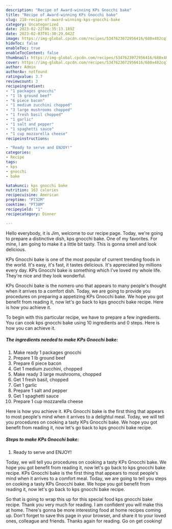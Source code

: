 ```yaml
---
description: "Recipe of Award-winning KPs Gnocchi bake"
title: "Recipe of Award-winning KPs Gnocchi bake"
slug: 218-recipe-of-award-winning-kps-gnocchi-bake
category: Uncategorized
date: 2023-02-22T06:35:13.189Z
date: 2023-02-03T01:30:29.042Z
image: https://img-global.cpcdn.com/recipes/5347623072956416/680x482cq70/kps-gnocchi-bake-recipe-main-photo.jpg
hideToc: false
enableToc: true
enableTocContent: false
thumbnail: https://img-global.cpcdn.com/recipes/5347623072956416/680x482cq70/kps-gnocchi-bake-recipe-main-photo.jpg
cover: https://img-global.cpcdn.com/recipes/5347623072956416/680x482cq70/kps-gnocchi-bake-recipe-main-photo.jpg
author: Admin
authorAv: notfound
ratingvalue: 3.7
reviewcount: 3
recipeingredient:
- "1 packages gnocchi"
- "1 lb ground beef"
- "6 piece bacon"
- "1 medium zucchini chopped"
- "3 large mushrooms chopped"
- "1 fresh basil chopped"
- "1 garlic"
- "1 salt and pepper"
- "1 spaghetti sauce"
- "1 cup mozzarella cheese"
recipeinstructions:

- "Ready to serve and ENJOY!"
categories:
- Recipe
tags:
- kps
- gnocchi
- bake

katakunci: kps gnocchi bake 
nutrition: 163 calories
recipecuisine: American
preptime: "PT32M"
cooktime: "PT38M"
recipeyield: "1"
recipecategory: Dinner

---
```



Hello everybody, it is Jim, welcome to our recipe page. Today, we're going to prepare a distinctive dish, kps gnocchi bake. One of my favorites. For mine, I am going to make it a little bit tasty. This is gonna smell and look delicious.

KPs Gnocchi bake is one of the most popular of current trending foods in the world. It's easy, it's fast, it tastes delicious. It's appreciated by millions every day. KPs Gnocchi bake is something which I've loved my whole life. They're nice and they look wonderful.

KPs Gnocchi bake is the nomero uno that appears to many people&#39;s thought when it arrives to a comfort dish. Today, we are going to provide you procedures on preparing a appetizing KPs Gnocchi bake. We hope you got benefit from reading it, now let&#39;s go back to kps gnocchi bake recipe. Here is how you achieve it.


To begin with this particular recipe, we have to prepare a few ingredients. You can cook kps gnocchi bake using 10 ingredients and 0 steps. Here is how you can achieve it.

<!--inarticleads1-->

##### The ingredients needed to make KPs Gnocchi bake:

1. Make ready 1 packages gnocchi
1. Prepare 1 lb ground beef
1. Prepare 6 piece bacon
1. Get 1 medium zucchini, chopped
1. Make ready 3 large mushrooms, chopped
1. Get 1 fresh basil, chopped
1. Get 1 garlic
1. Prepare 1 salt and pepper
1. Get 1 spaghetti sauce
1. Prepare 1 cup mozzarella cheese


Here is how you achieve it. KPs Gnocchi bake is the first thing that appears to most people&#39;s mind when it arrives to a delightul meal. Today, we will tell you procedures on cooking a tasty KPs Gnocchi bake. We hope you got benefit from reading it, now let&#39;s go back to kps gnocchi bake recipe. 

<!--inarticleads2-->

##### Steps to make KPs Gnocchi bake:


1. Ready to serve and ENJOY!

Today, we will tell you procedures on cooking a tasty KPs Gnocchi bake. We hope you got benefit from reading it, now let&#39;s go back to kps gnocchi bake recipe. KPs Gnocchi bake is the first thing that appears to most people&#39;s mind when it arrives to a comfort meal. Today, we are going to tell you steps on cooking a tasty KPs Gnocchi bake. We hope you got benefit from reading it, now let&#39;s go back to kps gnocchi bake recipe. 

So that is going to wrap this up for this special food kps gnocchi bake recipe. Thank you very much for reading. I am confident you will make this at home. There's gonna be more interesting food at home recipes coming up. Don't forget to save this page in your browser, and share it to your loved ones, colleague and friends. Thanks again for reading. Go on get cooking!

